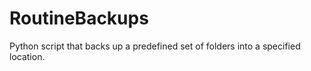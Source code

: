 # RoutineBackups
Python script that backs up a predefined set of folders into a specified location. 
